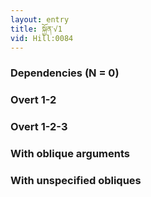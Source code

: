 ```yaml
---
layout: entry
title: སྐྱོན་√1
vid: Hill:0084
---
```

### Dependencies (N = 0)


### Overt 1-2


### Overt 1-2-3


### With oblique arguments


### With unspecified obliques
